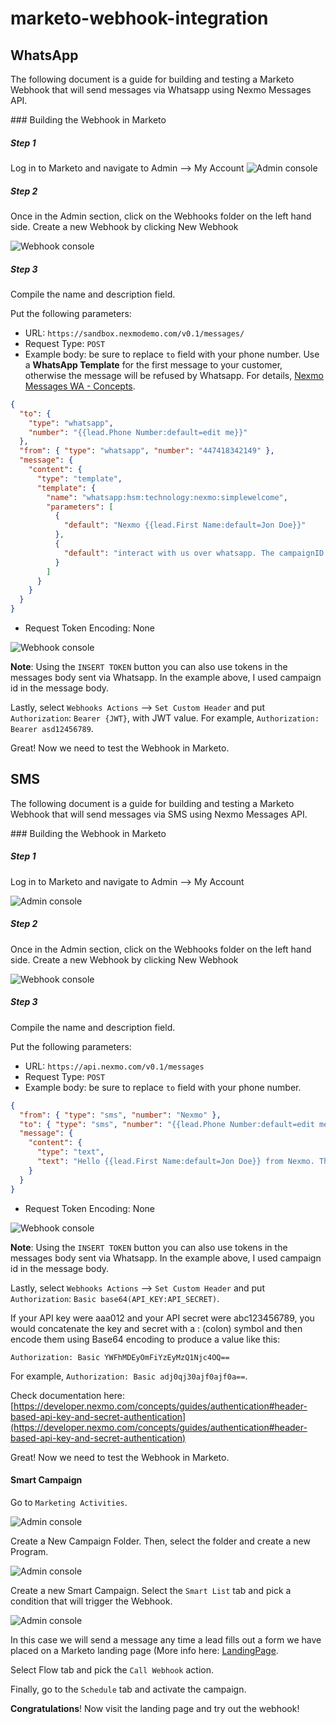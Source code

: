 # marketo-webhook-integration

## WhatsApp

The following document is a guide for building and testing a Marketo Webhook that will send
messages via Whatsapp using Nexmo Messages API.

### Building the Webhook in Marketo

##### Step 1

Log in to Marketo and navigate to Admin --> My Account
![Admin console](img/admin_console.png)

##### Step 2

Once in the Admin section, click on the Webhooks folder on the left hand side. Create a new
Webhook by clicking New Webhook

![Webhook console](img/webhooks_select.png)

##### Step 3

Compile the name and description field.

Put the following parameters:

- URL: `https://sandbox.nexmodemo.com/v0.1/messages/`
- Request Type: `POST`
- Example body: be sure to replace `to` field with your phone number. Use a **WhatsApp Template** for the first message to your customer, otherwise the message will be refused by Whatsapp. For details, [Nexmo Messages WA - Concepts](https://developer.nexmo.com/messages/concepts/whatsapp).

```json
{
  "to": {
    "type": "whatsapp",
    "number": "{{lead.Phone Number:default=edit me}}"
  },
  "from": { "type": "whatsapp", "number": "447418342149" },
  "message": {
    "content": {
      "type": "template",
      "template": {
        "name": "whatsapp:hsm:technology:nexmo:simplewelcome",
        "parameters": [
          {
            "default": "Nexmo {{lead.First Name:default=Jon Doe}}"
          },
          {
            "default": "interact with us over whatsapp. The campaignID is {{campaign.id:default=Campaign Id}}"
          }
        ]
      }
    }
  }
}
```

- Request Token Encoding: None

![Webhook console](img/edit_webhook_wa.png)

**Note**: Using the `INSERT TOKEN` button you can also use tokens in the messages body sent via Whatsapp. In the example above, I used campaign id in the message body.

Lastly, select `Webhooks Actions` --> `Set Custom Header` and put `Authorization`: `Bearer {JWT}`, with JWT value. For example, `Authorization: Bearer asd12456789`.

Great! Now we need to test the Webhook in Marketo.

## SMS

The following document is a guide for building and testing a Marketo Webhook that will send
messages via SMS using Nexmo Messages API.

### Building the Webhook in Marketo

##### Step 1

Log in to Marketo and navigate to Admin --> My Account

![Admin console](img/admin_console.png)

##### Step 2

Once in the Admin section, click on the Webhooks folder on the left hand side. Create a new
Webhook by clicking New Webhook

![Webhook console](img/webhooks_select.png)

##### Step 3

Compile the name and description field.

Put the following parameters:

- URL: `https://api.nexmo.com/v0.1/messages`
- Request Type: `POST`
- Example body: be sure to replace `to` field with your phone number.

```json
{
  "from": { "type": "sms", "number": "Nexmo" },
  "to": { "type": "sms", "number": "{{lead.Phone Number:default=edit me}}" },
  "message": {
    "content": {
      "type": "text",
      "text": "Hello {{lead.First Name:default=Jon Doe}} from Nexmo. The campaignID is {{campaign.id:default=Campaign Id}}"
    }
  }
}
```

- Request Token Encoding: None

![Webhook console](img/edit_webhook_sms.png)

**Note**: Using the `INSERT TOKEN` button you can also use tokens in the messages body sent via Whatsapp. In the example above, I used campaign id in the message body.

Lastly, select `Webhooks Actions` --> `Set Custom Header` and put `Authorization`: `Basic base64(API_KEY:API_SECRET)`.

If your API key were aaa012 and your API secret were abc123456789, you would concatenate the key and secret with a : (colon) symbol and then encode them using Base64 encoding to produce a value like this:

```
Authorization: Basic YWFhMDEyOmFiYzEyMzQ1Njc4OQ==

```

For example, `Authorization: Basic adj0qj30ajf0ajf0a==`.

Check documentation here: [https://developer.nexmo.com/concepts/guides/authentication#header-based-api-key-and-secret-authentication](https://developer.nexmo.com/concepts/guides/authentication#header-based-api-key-and-secret-authentication)

Great! Now we need to test the Webhook in Marketo.

#### Smart Campaign

Go to `Marketing Activities`.

![Admin console](img/marketing_activities.png)

Create a New Campaign Folder. Then, select the folder and create a new Program.

![Admin console](img/new_program.png)

Create a new Smart Campaign. Select the `Smart List` tab and pick a condition that will trigger the Webhook.

![Admin console](img/smart_list.png)

In this case we will send a message any time a lead fills out a form we have placed on a Marketo landing page (More info here: [LandingPage](https://docs.marketo.com/display/public/DOCS/Landing+Pages).

Select Flow tab and pick the `Call Webhook` action.

Finally, go to the `Schedule` tab and activate the campaign.

**Congratulations**! Now visit the landing page and try out the webhook!
